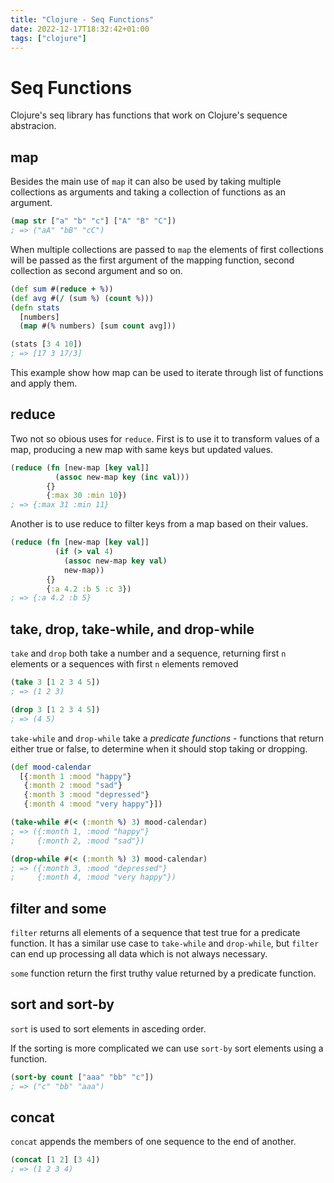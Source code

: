 ```yaml
---
title: "Clojure - Seq Functions"
date: 2022-12-17T18:32:42+01:00
tags: ["clojure"]
---
```


# Seq Functions

Clojure's seq library has functions that work on Clojure's sequence
abstracion.

## map

Besides the main use of `map` it can also be used by taking multiple 
collections as arguments and taking a collection of functions as an argument.
```clojure
(map str ["a" "b" "c"] ["A" "B" "C"])
; => ("aA" "bB" "cC")
```
When multiple collections are passed to `map` the elements of first collections
will be passed as the first argument of the mapping function, second collection
as second argument and so on.
```clojure
(def sum #(reduce + %))
(def avg #(/ (sum %) (count %)))
(defn stats
  [numbers]
  (map #(% numbers) [sum count avg]))

(stats [3 4 10])
; => [17 3 17/3]
```
This example show how map can be used to iterate through list of functions and
apply them.

## reduce

Two not so obious uses for `reduce`.
First is to use it to transform values of a map, producing a new map with same
keys but updated values.
```clojure
(reduce (fn [new-map [key val]]
          (assoc new-map key (inc val)))
        {}
        {:max 30 :min 10})
; => {:max 31 :min 11}
```
Another is to use reduce to filter keys from a map based on their values.
```clojure
(reduce (fn [new-map [key val]]
          (if (> val 4)
            (assoc new-map key val)
            new-map))
        {}
        {:a 4.2 :b 5 :c 3})
; => {:a 4.2 :b 5}
```

## take, drop, take-while, and drop-while

`take` and `drop` both take a number and a sequence, returning first `n` 
elements or a sequences with first `n` elements removed 
```clojure
(take 3 [1 2 3 4 5])
; => (1 2 3)

(drop 3 [1 2 3 4 5])
; => (4 5)
```

`take-while` and `drop-while` take a *predicate functions* - functions that return either true or false,
to determine when it should stop taking or dropping.
```clojure
(def mood-calendar
  [{:month 1 :mood "happy"}
   {:month 2 :mood "sad"}
   {:month 3 :mood "depressed"}
   {:month 4 :mood "very happy"}])

(take-while #(< (:month %) 3) mood-calendar)
; => ({:month 1, :mood "happy"}
;     {:month 2, :mood "sad"})

(drop-while #(< (:month %) 3) mood-calendar)
; => ({:month 3, :mood "depressed"}
;     {:month 4, :mood "very happy"})
```

## filter and some

`filter` returns all elements of a sequence that test true for a predicate function. It has a similar use
case to `take-while` and `drop-while`, but `filter` can end up processing all data which is not always necessary.

`some` function return the first truthy value returned by a predicate function. 

## sort and sort-by

`sort` is used to sort elements in asceding order.

If the sorting is more complicated we can use `sort-by` sort elements using a function. 
```clojure
(sort-by count ["aaa" "bb" "c"])
; => ("c" "bb" "aaa")
```

## concat

`concat` appends the members of one sequence to the end of another. 
```clojure
(concat [1 2] [3 4])
; => (1 2 3 4)
```

